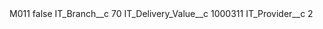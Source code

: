 <?xml version="1.0" encoding="UTF-8"?>
<CustomMetadata xmlns="http://soap.sforce.com/2006/04/metadata" xmlns:xsi="http://www.w3.org/2001/XMLSchema-instance" xmlns:xsd="http://www.w3.org/2001/XMLSchema">
    <label>M011</label>
    <protected>false</protected>
    <values>
        <field>IT_Branch__c</field>
        <value xsi:type="xsd:string">70</value>
    </values>
    <values>
        <field>IT_Delivery_Value__c</field>
        <value xsi:type="xsd:string">1000311</value>
    </values>
    <values>
        <field>IT_Provider__c</field>
        <value xsi:type="xsd:string">2</value>
    </values>
</CustomMetadata>
